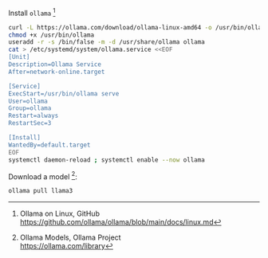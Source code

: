 Install `ollama` [^KKSCn]

[^KKSCn]: Ollama on Linux, GitHub  
<https://github.com/ollama/ollama/blob/main/docs/linux.md>

```bash
curl -L https://ollama.com/download/ollama-linux-amd64 -o /usr/bin/ollama
chmod +x /usr/bin/ollama
useradd -r -s /bin/false -m -d /usr/share/ollama ollama
cat > /etc/systemd/system/ollama.service <<EOF
[Unit]
Description=Ollama Service
After=network-online.target

[Service]
ExecStart=/usr/bin/ollama serve
User=ollama
Group=ollama
Restart=always
RestartSec=3

[Install]
WantedBy=default.target
EOF
systemctl daemon-reload ; systemctl enable --now ollama
```

Download a model [^mcEwD]:

[^mcEwD]: Ollama Models, Ollama Project  
<https://ollama.com/library>

```bash
ollama pull llama3
```
